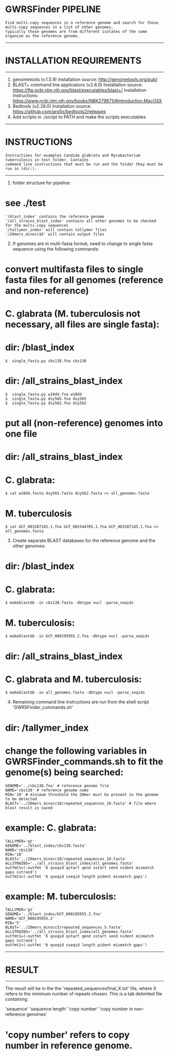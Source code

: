 # GWRSFinder PIPELINE
    Find multi-copy sequences in a reference genome and search for those multi-copy sequences in a list of other genomes,
    typically those genomes are from different isolates of the same organism as the reference genome. 

--------------------------------------------------------------------------------------------------
# INSTALLATION REQUIREMENTS 
--------------------------------------------------------------------------------------------------
1. genometools (v.1.5.9) 
    Installation source: http://genometools.org/pub/
2. BLAST+ command line applicatons (v2.6.0) 
    Installation source: https://ftp.ncbi.nlm.nih.gov/blast/executables/blast+/
    Installation instructions: https://www.ncbi.nlm.nih.gov/books/NBK279671/#introduction.MacOSX
3. Bedtools (v2.26.0)
    Installation source: https://github.com/arq5x/bedtools2/releases
4. Add scripts in ./script to PATH and make the scripts executables

--------------------------------------------------------------------------------------------------
# INSTRUCTIONS
    Instructions for examples Candida glabrata and Mycobacterium tuberculosis in test folder. Contains
    command line instructions that must be run and the folder they must be run in (dir:). 
--------------------------------------------------------------------------------------------------
1. folder structure for pipeline:
# see ./test
    '/blast_index' contains the reference genome
    '/all_strains_blast_index' contains all other genomes to be checked for the multi-copy sequences
    '/tallymer_index' will contain tallymer files
    '/20mers_minocc$X' will contain output files

2. If genomes are in multi-fasta format, need to change to single fasta sequence using the following commands:
# convert multifasta files to single fasta files for all genomes (reference and non-reference)
# C. glabrata (M. tuberculosis not necessary, all files are single fasta):
# dir: /blast_index
    $  single_fasta.py cbs138.fna cbs138
# dir: /all_strains_blast_index
    $  single_fasta.py w10d4.fna w10d4
    $  single_fasta.py dsy565.fna dsy565
    $  single_fasta.py dsy562.fna dsy562
# put all (non-reference) genomes into one file
# dir: /all_strains_blast_index
# C. glabrata:
    $ cat w10d4.fasta dsy565.fasta dsy562.fasta >> all_genomes.fasta
# M. tuberculosis
   	$ cat GCF_003287165.1.fna GCF_001544705.1.fna GCF_003287145.1.fna >> all_genomes.fasta

3. Create separate BLAST databases for the reference genome and the other genomes:
# dir: /blast_index
# C. glabrata:
    $ makeblastdb -in cbs138.fasta -dbtype nucl -parse_seqids
# M. tuberculosis:
    $ makeblastdb -in GCF_000195955.2.fna -dbtype nucl -parse_seqids
# dir: /all_strains_blast_index
# C. glabrata and M. tuberculosis:
	$ makeblastdb -in all_genomes.fasta -dbtype nucl -parse_seqids

4. Remaining command line instructions are run from the shell script 'GWRSFinder_commands.sh'
# dir: /tallymer_index
# change the following variables in GWRSFinder_commands.sh to fit the genome(s) being searched: 
    GENOME='../cbs138.fna' # reference genome file
    NAME='cbs138' # reference genome name
    MIN='10' # minimum threshold the 20mer must be present in the genome to be detected
    BLAST='../20mers_minocc10/repeated_sequences_10.fasta' # file where blast result is saved
    
# example: C. glabrata:	
	TALLYMER='gt'
	GENOME='../blast_index/cbs138.fasta'
	NAME='cbs138'
	MIN='10'
	BLAST='../20mers_minocc10/repeated_sequences_10.fasta'
	ALLSTRAINS='../all_strains_blast_index/all_genomes.fasta'
	outfmt1=(-outfmt '6 qseqid qstart qend sstart send nident mismatch gaps sstrand')
	outfmt2=(-outfmt '6 qseqid sseqid length pident mismatch gaps')

    
# example: M. tuberculosis:
	TALLYMER='gt'
	GENOME='../blast_index/GCF_000195955.2.fna'
	NAME='GCF_000195955.2'
	MIN='5'
	BLAST='../20mers_minocc5/repeated_sequences_5.fasta'
	ALLSTRAINS='../all_strains_blast_index/all_genomes.fasta'
	outfmt1=(-outfmt '6 qseqid qstart qend sstart send nident mismatch gaps sstrand')
	outfmt2=(-outfmt '6 qseqid sseqid length pident mismatch gaps')
	

--------------------------------------------------------------------------------------------------
# RESULT
--------------------------------------------------------------------------------------------------
The result will be in the the 'repeated_sequencesfinal_X.txt' file, where X refers to the minimum
number of repeats chosen. This is a tab delimited file containing:

'sequence'    'sequence length' 'copy number' 'copy number in non-reference genomes'

# 'copy number' refers to copy number in reference genome.